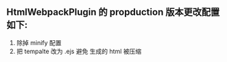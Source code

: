  
## HtmlWebpackPlugin 的 propduction 版本更改配置如下:
1. 除掉 minify 配置
2. 把 tempalte 改为 .ejs 避免 生成的 html 被压缩

